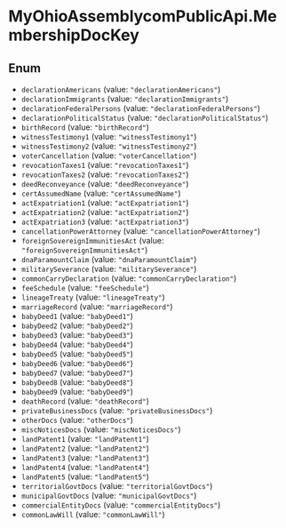 # MyOhioAssemblycomPublicApi.MembershipDocKey

## Enum

* `declarationAmericans` (value: `"declarationAmericans"`)
* `declarationImmigrants` (value: `"declarationImmigrants"`)
* `declarationFederalPersons` (value: `"declarationFederalPersons"`)
* `declarationPoliticalStatus` (value: `"declarationPoliticalStatus"`)
* `birthRecord` (value: `"birthRecord"`)
* `witnessTestimony1` (value: `"witnessTestimony1"`)
* `witnessTestimony2` (value: `"witnessTestimony2"`)
* `voterCancellation` (value: `"voterCancellation"`)
* `revocationTaxes1` (value: `"revocationTaxes1"`)
* `revocationTaxes2` (value: `"revocationTaxes2"`)
* `deedReconveyance` (value: `"deedReconveyance"`)
* `certAssumedName` (value: `"certAssumedName"`)
* `actExpatriation1` (value: `"actExpatriation1"`)
* `actExpatriation2` (value: `"actExpatriation2"`)
* `actExpatriation3` (value: `"actExpatriation3"`)
* `cancellationPowerAttorney` (value: `"cancellationPowerAttorney"`)
* `foreignSovereignImmunitiesAct` (value: `"foreignSovereignImmunitiesAct"`)
* `dnaParamountClaim` (value: `"dnaParamountClaim"`)
* `militarySeverance` (value: `"militarySeverance"`)
* `commonCarryDeclaration` (value: `"commonCarryDeclaration"`)
* `feeSchedule` (value: `"feeSchedule"`)
* `lineageTreaty` (value: `"lineageTreaty"`)
* `marriageRecord` (value: `"marriageRecord"`)
* `babyDeed1` (value: `"babyDeed1"`)
* `babyDeed2` (value: `"babyDeed2"`)
* `babyDeed3` (value: `"babyDeed3"`)
* `babyDeed4` (value: `"babyDeed4"`)
* `babyDeed5` (value: `"babyDeed5"`)
* `babyDeed6` (value: `"babyDeed6"`)
* `babyDeed7` (value: `"babyDeed7"`)
* `babyDeed8` (value: `"babyDeed8"`)
* `babyDeed9` (value: `"babyDeed9"`)
* `deathRecord` (value: `"deathRecord"`)
* `privateBusinessDocs` (value: `"privateBusinessDocs"`)
* `otherDocs` (value: `"otherDocs"`)
* `miscNoticesDocs` (value: `"miscNoticesDocs"`)
* `landPatent1` (value: `"landPatent1"`)
* `landPatent2` (value: `"landPatent2"`)
* `landPatent3` (value: `"landPatent3"`)
* `landPatent4` (value: `"landPatent4"`)
* `landPatent5` (value: `"landPatent5"`)
* `territorialGovtDocs` (value: `"territorialGovtDocs"`)
* `municipalGovtDocs` (value: `"municipalGovtDocs"`)
* `commercialEntityDocs` (value: `"commercialEntityDocs"`)
* `commonLawWill` (value: `"commonLawWill"`)
